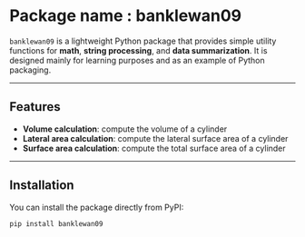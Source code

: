# Package name : banklewan09

`banklewan09` is a lightweight Python package that provides simple utility functions
for **math**, **string processing**, and **data summarization**.
It is designed mainly for learning purposes and as an example of Python packaging.

---

## Features
- **Volume calculation**: compute the volume of a cylinder  
- **Lateral area calculation**: compute the lateral surface area of a cylinder  
- **Surface area calculation**: compute the total surface area of a cylinder  

---

## Installation

You can install the package directly from PyPI:

```bash
pip install banklewan09